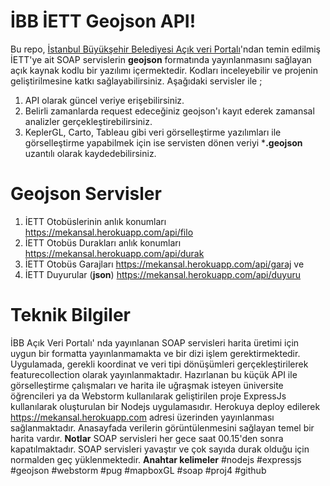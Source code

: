 # İBB İETT Geojson API!
Bu repo, [İstanbul Büyükşehir Belediyesi Açık veri Portalı](https://data.ibb.gov.tr)'ndan temin edilmiş İETT'ye ait SOAP servislerin **geojson** formatında  yayınlanmasını sağlayan açık kaynak kodlu bir yazılımı içermektedir. Kodları inceleyebilir ve projenin geliştirilmesine katkı sağlayabilirsiniz.
Aşağıdaki servisler ile ;
 1. API olarak güncel veriye erişebilirsiniz.
 2. Belirli zamanlarda request edeceğiniz geojson'ı kayıt ederek zamansal analizler 	gerçekleştirebilirsiniz. 
 3. KeplerGL, Carto, Tableau gibi veri görselleştirme yazılımları ile görselleştirme yapabilmek için ise servisten dönen veriyi ***.geojson** uzantılı olarak kaydedebilirsiniz.
# Geojson Servisler
1. İETT Otobüslerinin anlık konumları 
https://mekansal.herokuapp.com/api/filo
 2. İETT Otobüs Durakları anlık konumları 
https://mekansal.herokuapp.com/api/durak
3. İETT Otobüs Garajları
https://mekansal.herokuapp.com/api/garaj
ve 
4. İETT Duyurular (**json**)
https://mekansal.herokuapp.com/api/duyuru 

# Teknik Bilgiler
İBB Açık Veri Portalı' nda yayınlanan SOAP servisleri harita üretimi için uygun bir formatta yayınlanmamakta ve bir dizi işlem gerektirmektedir. 
Uygulamada, gerekli koordinat ve veri tipi dönüşümleri gerçekleştirilerek featurecollection olarak yayınlanmaktadır.
Hazırlanan bu küçük API ile görselleştirme çalışmaları ve harita ile uğraşmak isteyen üniversite öğrencileri ya da 
Webstorm kullanılarak geliştirilen proje ExpressJs kullanılarak oluşturulan bir Nodejs uygulamasıdır. Herokuya deploy edilerek https://mekansal.herokuapp.com adresi üzerinden yayınlanması sağlanmaktadır. Anasayfada verilerin görüntülenmesini sağlayan temel bir  harita vardır. 
**Notlar**
SOAP servisleri her gece saat 00.15'den sonra kapatılmaktadır.
SOAP servisleri yavaştır ve çok sayıda durak olduğu için normalden geç yüklenmektedir.
**Anahtar kelimeler**
 #nodejs #expressjs #geojson #webstorm #pug #mapboxGL #soap #proj4 #github
